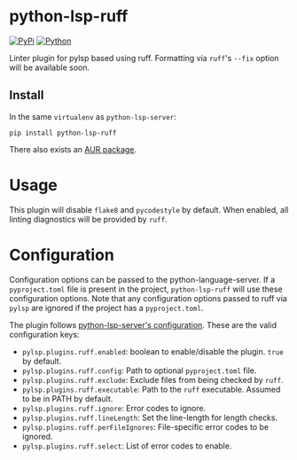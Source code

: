 # python-lsp-ruff

[![PyPi](https://img.shields.io/pypi/v/python-lsp-ruff.svg)](https://pypi.org/project/python-lsp-ruff)
[![Python](https://github.com/python-lsp/python-lsp-ruff/actions/workflows/python.yml/badge.svg)](https://github.com/python-lsp/python-lsp-ruff/actions/workflows/python.yml)

Linter plugin for pylsp based using ruff.
Formatting via `ruff`'s `--fix` option will be available soon.

## Install

In the same `virtualenv` as `python-lsp-server`:

```shell
pip install python-lsp-ruff
```

There also exists an [AUR package](https://aur.archlinux.org/packages/python-lsp-ruff).

# Usage

This plugin will disable `flake8` and `pycodestyle` by default.
When enabled, all linting diagnostics will be provided by `ruff`.

# Configuration

Configuration options can be passed to the python-language-server. If a `pyproject.toml`
file is present in the project, `python-lsp-ruff` will use these configuration options.
Note that any configuration options passed to ruff via `pylsp` are ignored if the project has
a `pyproject.toml`.

The plugin follows [python-lsp-server's
configuration](https://github.com/python-lsp/python-lsp-server/#configuration). These are
the valid configuration keys:

 - `pylsp.plugins.ruff.enabled`: boolean to enable/disable the plugin. `true` by default.
 - `pylsp.plugins.ruff.config`: Path to optional `pyproject.toml` file.
 - `pylsp.plugins.ruff.exclude`: Exclude files from being checked by `ruff`.
 - `pylsp.plugins.ruff.executable`: Path to the `ruff` executable. Assumed to be in PATH by default.
 - `pylsp.plugins.ruff.ignore`: Error codes to ignore.
 - `pylsp.plugins.ruff.lineLength`: Set the line-length for length checks.
 - `pylsp.plugins.ruff.perFileIgnores`: File-specific error codes to be ignored.
 - `pylsp.plugins.ruff.select`: List of error codes to enable.
